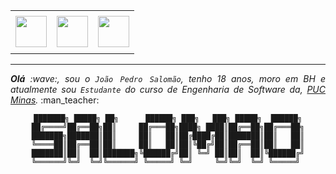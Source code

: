 
<div align="center">
<table>
<tr>
 <td align="center" colspan="11"></td>
</tr> 
<tr>
<td><a href="https://github.com/salomao07" target="_blank"><img src="https://github.com/joaopauloaramuni/joaopauloaramuni/blob/main/img/github.png?raw=true" width="50px" height="50px"/></a>
</td>
<td><a href="https://www.instagram.com/salomaozn/" target="_blank"><img src="https://github.com/joaopauloaramuni/joaopauloaramuni/blob/main/img/insta.png?raw=true" width="50px" height="50px"/></a>
</td>
<td><a href="https://www.linkedin.com/in/joaopedrosalomao20/" target="_blank"><img src="https://github.com/joaopauloaramuni/joaopauloaramuni/blob/main/img/linkedin.png?raw=true" width="50px" height="50px"/></a>
</td>
</tr>
<tr>
 <td align="center" colspan="11"></td>
</tr> 
</table>
<div align="center">

<hr>
<div>
<div align="justify">
<i><b>Olá</b> :wave:, sou o <code>João Pedro Salomão</code>, tenho 18 anos, moro em BH e atualmente sou <code>Estudante</code> do curso de Engenharia de Software da, <a href="https://www.pucminas.br/" target="_blank">PUC Minas</a>.</i> :man_teacher:<br />
</div>

<div align="center">

```text 
 ███████╗ █████╗ ██╗      ██████╗ ███╗   ███╗ █████╗  ██████╗ 
██╔════╝██╔══██╗██║     ██╔═══██╗████╗ ████║██╔══██╗██╔═══██╗
███████╗███████║██║     ██║   ██║██╔████╔██║███████║██║   ██║
╚════██║██╔══██║██║     ██║   ██║██║╚██╔╝██║██╔══██║██║   ██║
███████║██║  ██║███████╗╚██████╔╝██║ ╚═╝ ██║██║  ██║╚██████╔╝
╚══════╝╚═╝  ╚═╝╚══════╝ ╚═════╝ ╚═╝     ╚═╝╚═╝  ╚═╝ ╚═════╝ 
```
</div>
